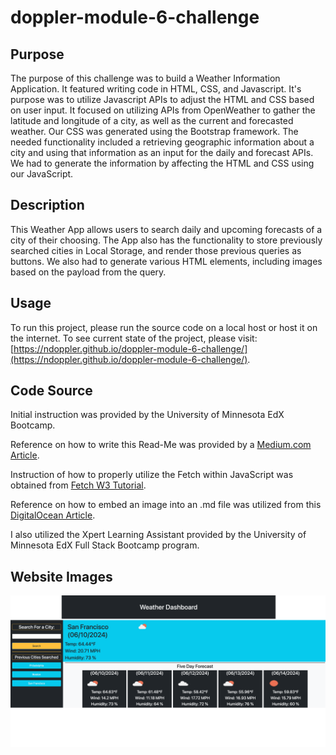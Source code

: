 # doppler-module-6-challenge

## Purpose
The purpose of this challenge was to build a Weather Information Application. It featured writing code in HTML, CSS, and Javascript. It's purpose was to utilize Javascript APIs to adjust the HTML and CSS based on user input. It focused on utilizing APIs from OpenWeather to gather the latitude and longitude of a city, as well as the current and forecasted weather. Our CSS was generated using the Bootstrap framework.  The needed functionality included a retrieving geographic information about a city and using that information as an input for the daily and forecast APIs. We had to generate the information by affecting the HTML and CSS using our JavaScript.

## Description
This Weather App allows users to search daily and upcoming forecasts of a city of their choosing.  The App also has the functionality to store previously searched cities in Local Storage, and render those previous queries as buttons. We also had to generate various HTML elements, including images based on the payload from the query.

## Usage
To run this project, please run the source code on a local host or host it on the internet. To see current state of the project, please visit: [https://ndoppler.github.io/doppler-module-6-challenge/](https://ndoppler.github.io/doppler-module-6-challenge/).

## Code Source

Initial instruction was provided by the University of Minnesota EdX Bootcamp.

Reference on how to write this Read-Me was provided by a [Medium.com Article](https://medium.com/@kc_clintone/the-ultimate-guide-to-writing-a-great-readme-md-for-your-project-3d49c2023357).

Instruction of how to properly utilize the Fetch within JavaScript was obtained from [Fetch W3 Tutorial](https://www.w3schools.com/js/js_api_fetch.asp).

Reference on how to embed an image into an .md file was utilized from this [DigitalOcean Article](https://www.digitalocean.com/community/tutorials/markdown-markdown-images).

I also utilized the Xpert Learning Assistant provided by the University of Minnesota EdX Full Stack Bootcamp program.

## Website Images

<img title="Weather App Functionality" alt="Weather App" src="./assets/images/Weather App.png">




